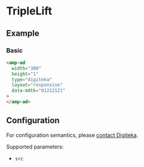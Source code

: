 <!---
Copyright 2016 The AMP HTML Authors. All Rights Reserved.

Licensed under the Apache License, Version 2.0 (the "License");
you may not use this file except in compliance with the License.
You may obtain a copy of the License at

      http://www.apache.org/licenses/LICENSE-2.0

Unless required by applicable law or agreed to in writing, software
distributed under the License is distributed on an "AS-IS" BASIS,
WITHOUT WARRANTIES OR CONDITIONS OF ANY KIND, either express or implied.
See the License for the specific language governing permissions and
limitations under the License.
-->

# TripleLift

## Example

### Basic

```html
<amp-ad
  width="300"
  height="1"
  type="digiteka"
  layout="responsive"
  data-mdtk="01212121"
>
</amp-ad>
```

## Configuration

For configuration semantics, please [contact Digiteka](http://digiteka.com).

Supported parameters:

-   `src`
